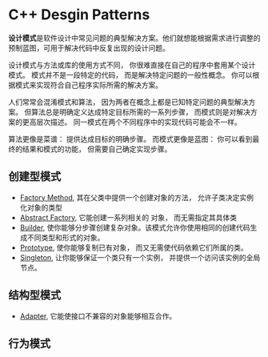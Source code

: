 # C++ Desgin Patterns

**设计模式**是软件设计中常见问题的典型解决方案。他们就想能根据需求进行调整的预制蓝图，可用于解决代码中反复出现的设计问题。

设计模式与方法或库的使用方式不同， 你很难直接在自己的程序中套用某个设计模式。 模式并不是一段特定的代码， 而是解决特定问题的一般性概念。 你可以根据模式来实现符合自己程序实际所需的解决方案。

人们常常会混淆模式和算法， 因为两者在概念上都是已知特定问题的典型解决方案。 但算法总是明确定义达成特定目标所需的一系列步骤， 而模式则是对解决方案的更高层次描述。 同一模式在两个不同程序中的实现代码可能会不一样。

算法更像是菜谱： 提供达成目标的明确步骤。 而模式更像是蓝图： 你可以看到最终的结果和模式的功能， 但需要自己确定实现步骤。

## 创建型模式
- [Factory Method](https://github.com/jujimeizuo/design-patterns-cpp/tree/master/abstract-factory), 其在父类中提供一个创建对象的方法， 允许子类决定实例化对象的类型
- [Abstract Factory](https://github.com/jujimeizuo/design-patterns-cpp/tree/master/factory-method), 它能创建一系列相关的
对象， 而无需指定其具体类
- [Builder](https://github.com/jujimeizuo/design-patterns-cpp/tree/master/builder), 使你能够分步骤创建复杂对象。该模式允许你使用相同的创建代码生成不同类型和形式的对象。
- [Prototype](https://github.com/jujimeizuo/design-patterns-cpp/tree/master/prototype), 使你能够复制已有对象， 而又无需使代码依赖它们所属的类。
- [Singleton](https://github.com/jujimeizuo/design-patterns-cpp/tree/master/singleton), 让你能够保证一个类只有一个实例， 并提供一个访问该实例的全局节点。

## 结构型模式
- [Adapter](https://github.com/jujimeizuo/design-patterns-cpp/tree/master/adapter), 它能使接口不兼容的对象能够相互合作。 

## 行为模式
